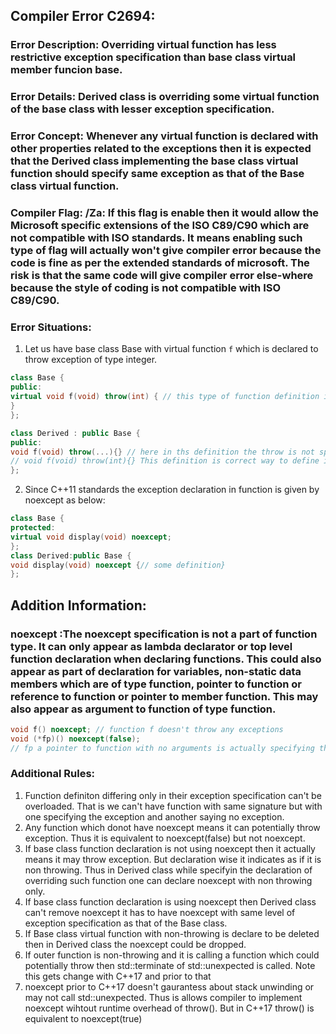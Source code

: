 ## Compiler Error C2694:
### Error Description: Overriding virtual function has less restrictive exception specification than base class virtual member funcion base. 
### Error Details: Derived class is overriding some virtual function of the base class with lesser exception specification. 
### Error Concept: Whenever any virtual function is declared with other properties related to the exceptions then it is expected that the Derived class implementing the base class virtual function should specify same exception as that of the Base class virtual function.
### Compiler Flag: /Za: If this flag is enable then it would allow the Microsoft specific extensions of the ISO C89/C90 which are not compatible with ISO standards. It means enabling such type of flag will actually won't give compiler error because the code is fine as per the extended standards of microsoft. The risk is that the same code will give compiler error else-where because the style of coding is not compatible with ISO C89/C90.
### Error Situations: 
 1. Let us have base class Base with virtual function `f` which is declared to throw exception of type integer.
  
```cpp
class Base {
public:
virtual void f(void) throw(int) { // this type of function definition is telling the compiler that this function could throw error of type integer.
}
}; 

class Derived : public Base {
public:
void f(void) throw(...){} // here in ths definition the throw is not specifying the exception type. Thus compiler will emit error here.
// void f(void) throw(int){} This definition is correct way to define in base class
};
```
 2. Since C++11 standards the exception declaration in function is given by noexcept as below:
 
 ```cpp
class Base {
protected:
virtual void display(void) noexcept;
};
class Derived:public Base {
void display(void) noexcept {// some definition}
};
```

## Addition Information: 
### noexcept :The noexcept specification is not a part of function type. It can only appear as lambda declarator or top level function declaration when declaring functions. This could also appear as part of declaration for variables, non-static data members which are of type function, pointer to function or reference to function or pointer to member function. This may also appear as argument to function of type function.

```cpp
void f() noexcept; // function f doesn't throw any exceptions
void (*fp)() noexcept(false); 
// fp a pointer to function with no arguments is actually specifying that the function pointed by this function pointer can throw exception.
```

### Additional Rules:

1. Function definiton differing only in their exception specification can't be overloaded. 
That is we can't have function with same signature but with one specifying the exception and another saying no exception. 
3. Any function which donot have noexcept means it can potentially throw exception. Thus it is equivalent to noexcept(false) but not noexcept.
4. If base class function declaration is not using noexcept then it actually means it may throw exception. But declaration wise it indicates as if it is non throwing. Thus in Derived class while specifyin the declaration of overriding such function one can declare noexcept with non throwing only.
5. If base class function declaration is using noexcept then Derived class can't remove noexcept it has to have noexcept with same level of exception specification as that of the Base class. 
6. If Base class virtual function with non-throwing is declare to be deleted then in Derived class the noexcept could be dropped.
7. If outer function is non-throwing and it is calling a function which could potentially throw then std::terminate of std::unexpected is called. Note this gets change with C++17 and prior to that
8. noexcept prior to C++17 doesn't gaurantess about stack unwinding or may not call std::unexpected. Thus is allows compiler to implement noexcept wihtout runtime overhead of throw(). But in C++17 throw() is equivalent to noexcept(true)
